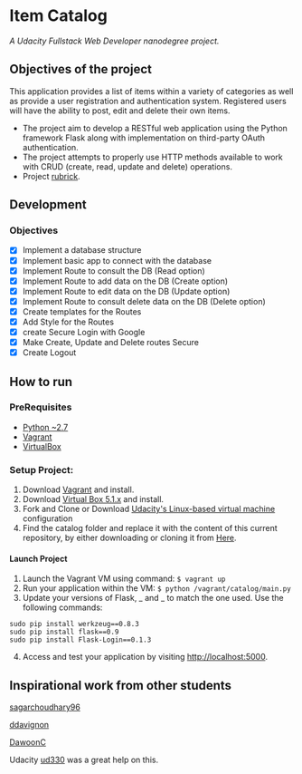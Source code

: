 # Item Catalog

_A Udacity Fullstack Web Developer nanodegree project._

## Objectives of the project

This application provides a list of items within a variety of categories as well as provide a user registration and authentication system. Registered users will have the ability to post, edit and delete their own items. 

- The project aim to develop a RESTful web application using the Python framework Flask along with implementation on third-party OAuth authentication. 
- The project attempts to properly use HTTP methods available to work with CRUD (create, read, update and delete) operations.
- Project [rubrick](https://review.udacity.com/#!/rubrics/5/view).

## Development

### Objectives

- [X] Implement a database structure
- [X] Implement basic app to connect with the database
- [X] Implement Route to consult the DB (Read option)
- [X] Implement Route to add data on the DB (Create option)
- [X] Implement Route to edit data on the DB (Update option)
- [X] Implement Route to consult delete data on the DB (Delete option)
- [X] Create templates for the Routes
- [X] Add Style for the Routes
- [X] create Secure Login with Google
- [X] Make Create, Update and Delete routes Secure
- [X] Create Logout

## How to run

### PreRequisites
 - [Python ~2.7](https://www.python.org/)
 - [Vagrant](https://www.vagrantup.com/)
 - [VirtualBox](https://www.virtualbox.org/)
 
### Setup Project:

1. Download [Vagrant](https://www.vagrantup.com/downloads.html) and install.
2. Download [Virtual Box 5.1.x](https://www.virtualbox.org/wiki/Download_Old_Builds_5_1) and install.
3. Fork and Clone or Download [Udacity's Linux-based virtual machine](https://github.com/udacity/fullstack-nanodegree-vm) configuration
4. Find the catalog folder and replace it with the content of this current repository, by either downloading or cloning it from [Here](https://github.com/andrevst/fsnd-p4-item-catalog).

#### Launch Project
1. Launch the Vagrant VM using command: ```$ vagrant up```
2. Run your application within the VM: ```$ python /vagrant/catalog/main.py```
3. Update your versions of Flask, _ and _ to match the one used. Use the following commands:

```shell
sudo pip install werkzeug==0.8.3
sudo pip install flask==0.9
sudo pip install Flask-Login==0.1.3
```

4. Access and test your application by visiting [http://localhost:5000](http://localhost:5000).

## Inspirational work from other students

[sagarchoudhary96](https://github.com/sagarchoudhary96/P5-Item-Catalog)

[ddavignon](https://github.com/ddavignon/item-catalog)

[DawoonC](https://github.com/DawoonC/nd-sharables/)

Udacity [ud330](https://github.com/udacity/ud330) was a great help on this.
